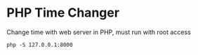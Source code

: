 # PHP Time Changer

Change time with web server in PHP, must run with root access

```
php -S 127.0.0.1:8000
```
